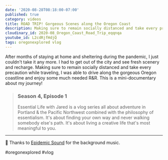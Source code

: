 ```yaml
---
date: '2020-08-28T08:18:00-07:00'
published: true
category: videos
title: ROAD TRIP! Gorgeous Scenes along the Oregon Coast
description: Making sure to remain socially distanced and take every precaution while traveling, I was able to drive along the gorgeous Oregon coastline and enjoy some much needed R&R. This is a mini-documentary about my journey!
cloudinary_id: 2020-08_Oregon_Coast_Road_Trip_eqqnqa
youtube_id: L2cdRjfHdjQ
tags: oregonexplored vlog
---
```


After months of staying at home and sheltering during the pandemic, I just couldn't take it any more. I had to get out of the city and see fresh scenery and recharge. Making sure to remain socially distanced and take every precaution while traveling, I was able to drive along the gorgeous Oregon coastline and enjoy some much needed R&R. This is a mini-documentary about my journey!

> ### Season 4, Episode 1
> 
> Essential Life with Jared is a vlog series all about adventure in Portland & the Pacific Northwest combined with the philosophy of essentialism. It's about finding your own way and never walking somebody else's path. It's about living a creative life that's most meaningful to you.

----

🎵 Thanks to [Epidemic Sound](https://player.epidemicsound.com) for the background music.

#oregonexplored #vlog